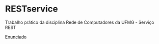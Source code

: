 # RESTservice
Trabalho prático da disciplina Rede de Computadores da UFMG - Serviço REST

[Enunciado](https://docs.google.com/document/d/11lBe7SjRHj-iJNx7pBtOxy05oWIWZEPDbyIBOCyvRkQ/edit)

<!-- [Doc](https://docs.google.com/document/d/1tUIzgt71nDsFaSd1a9reN5TY5WPlaUTCmgMtHhvaivY/edit?usp=sharing) -->